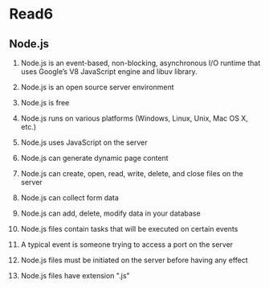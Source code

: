 # Read6

## Node.js

1. Node.js is an event-based, non-blocking, asynchronous I/O runtime that uses Google’s V8 JavaScript engine and libuv library.

2. Node.js is an open source server environment
3. Node.js is free
4. Node.js runs on various platforms (Windows, Linux, Unix, Mac OS X, etc.)
5. Node.js uses JavaScript on the server
6. Node.js can generate dynamic page content
7. Node.js can create, open, read, write, delete, and close files on the server
8. Node.js can collect form data
9. Node.js can add, delete, modify data in your database
10. Node.js files contain tasks that will be executed on certain events
11. A typical event is someone trying to access a port on the server
12. Node.js files must be initiated on the server before having any effect
13. Node.js files have extension ".js"

